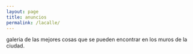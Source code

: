 ```yaml
---
layout: page
title: anuncios
permalink: /lacalle/
---
```


galeria de las mejores cosas que se pueden encontrar en los muros de la ciudad. 

